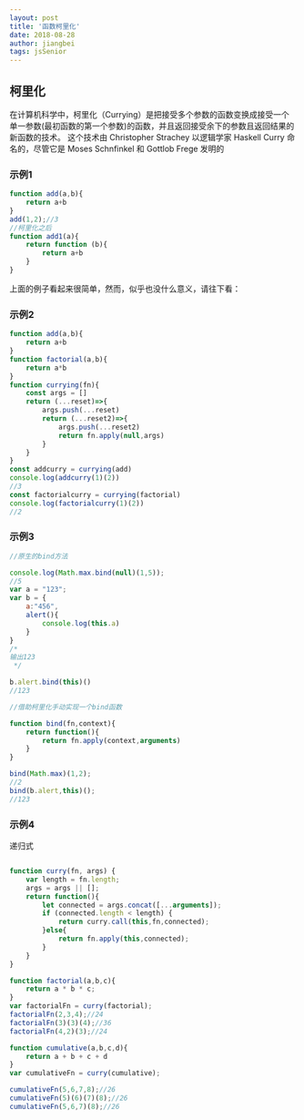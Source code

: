 ```yaml
---
layout: post
title: '函数柯里化'
date: 2018-08-28
author: jiangbei
tags: jsSenior
---
```


## 柯里化

在计算机科学中，柯里化（Currying）是把接受多个参数的函数变换成接受一个单一参数(最初函数的第一个参数)的函数，并且返回接受余下的参数且返回结果的新函数的技术。
这个技术由 Christopher Strachey 以逻辑学家 Haskell Curry 命名的，尽管它是 Moses Schnfinkel 和 Gottlob Frege 发明的

### 示例1

```javascript
function add(a,b){
	return a+b
}
add(1,2);//3
//柯里化之后
function add1(a){
	return function (b){
		return a+b
	}
}
```

上面的例子看起来很简单，然而，似乎也没什么意义，请往下看：

### 示例2

```javascript
function add(a,b){
	return a+b
}
function factorial(a,b){
	return a*b
}
function currying(fn){
	const args = []
	return (...reset)=>{
		args.push(...reset)
		return (...reset2)=>{
			args.push(...reset2)
			return fn.apply(null,args)
		}
	}
}
const addcurry = currying(add)
console.log(addcurry(1)(2))
//3
const factorialcurry = currying(factorial)
console.log(factorialcurry(1)(2))
//2
```

### 示例3

```javascript
//原生的bind方法

console.log(Math.max.bind(null)(1,5));
//5
var a = "123";
var b = {
	a:"456",
	alert(){
		console.log(this.a)
	}
}
/* 
输出123 
 */

b.alert.bind(this)()
//123

//借助柯里化手动实现一个bind函数

function bind(fn,context){
	return function(){
		return fn.apply(context,arguments)
	}
}

bind(Math.max)(1,2);
//2
bind(b.alert,this)();
//123

```

### 示例4

递归式

```javascript

function curry(fn, args) {
    var length = fn.length;
    args = args || [];
    return function(){
        let connected = args.concat([...arguments]);
        if (connected.length < length) {
            return curry.call(this,fn,connected);
        }else{
            return fn.apply(this,connected);
        }
    }
}

function factorial(a,b,c){
	return a * b * c;
}
var factorialFn = curry(factorial);
factorialFn(2,3,4);//24
factorialFn(3)(3)(4);//36
factorialFn(4,2)(3);//24

function cumulative(a,b,c,d){
	return a + b + c + d
}
var cumulativeFn = curry(cumulative);

cumulativeFn(5,6,7,8);//26
cumulativeFn(5)(6)(7)(8);//26
cumulativeFn(5,6,7)(8);//26

```